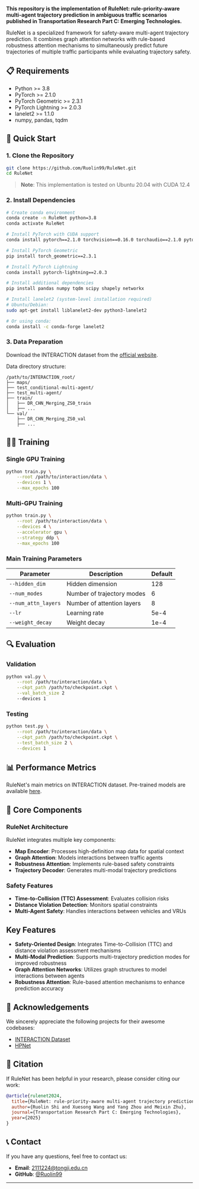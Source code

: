 **This repository is the implementation of RuleNet: rule-priority-aware multi-agent trajectory prediction in ambiguous traffic scenarios published in Transportation Research Part C: Emerging Technologies.**

RuleNet is a specialized framework for safety-aware multi-agent trajectory prediction. It combines graph attention networks with rule-based robustness attention mechanisms to simultaneously predict future trajectories of multiple traffic participants while evaluating trajectory safety.

## 📋 Requirements

- Python >= 3.8
- PyTorch >= 2.1.0
- PyTorch Geometric >= 2.3.1
- PyTorch Lightning >= 2.0.3
- lanelet2 >= 1.1.0
- numpy, pandas, tqdm

## 🚀 Quick Start

### 1. Clone the Repository

```bash
git clone https://github.com/Ruolin99/RuleNet.git
cd RuleNet
```

> **Note**: This implementation is tested on Ubuntu 20.04 with CUDA 12.4

### 2. Install Dependencies

```bash
# Create conda environment
conda create -n RuleNet python=3.8
conda activate RuleNet

# Install PyTorch with CUDA support
conda install pytorch==2.1.0 torchvision==0.16.0 torchaudio==2.1.0 pytorch-cuda=12.1 -c pytorch -c nvidia

# Install PyTorch Geometric
pip install torch_geometric==2.3.1

# Install PyTorch Lightning
conda install pytorch-lightning==2.0.3

# Install additional dependencies
pip install pandas numpy tqdm scipy shapely networkx

# Install lanelet2 (system-level installation required)
# Ubuntu/Debian:
sudo apt-get install liblanelet2-dev python3-lanelet2

# Or using conda:
conda install -c conda-forge lanelet2
```

### 3. Data Preparation

Download the INTERACTION dataset from the [official website](https://interaction-dataset.com/).

Data directory structure:

```
/path/to/INTERACTION_root/
├── maps/
├── test_conditional-multi-agent/
├── test_multi-agent/
├── train/
│   ├── DR_CHN_Merging_ZS0_train
│   ├── ...
└── val/
    ├── DR_CHN_Merging_ZS0_val
    ├── ...
```

## 🏃‍♂️ Training

### Single GPU Training

```bash
python train.py \
    --root /path/to/interaction/data \
    --devices 1 \
    --max_epochs 100
```

### Multi-GPU Training

```bash
python train.py \
    --root /path/to/interaction/data \
    --devices 4 \
    --accelerator gpu \
    --strategy ddp \
    --max_epochs 100
```

### Main Training Parameters

| Parameter | Description | Default |
|-----------|-------------|---------|
| `--hidden_dim` | Hidden dimension | 128 |
| `--num_modes` | Number of trajectory modes | 6 |
| `--num_attn_layers` | Number of attention layers | 8 |
| `--lr` | Learning rate | 5e-4 |
| `--weight_decay` | Weight decay | 1e-4 |

## 🔍 Evaluation

### Validation

```bash
python val.py \
    --root /path/to/interaction/data \
    --ckpt_path /path/to/checkpoint.ckpt \
    --val_batch_size 2
    --devices 1
```

### Testing

```bash
python test.py \
    --root /path/to/interaction/data \
    --ckpt_path /path/to/checkpoint.ckpt \
    --test_batch_size 2 \
    --devices 1
```

## 📊 Performance Metrics

RuleNet's main metrics on INTERACTION dataset. Pre-trained models are available [here](https://github.com/Ruolin99/RuleNet/tree/main/logs/loss.csv/).


## 🔧 Core Components

### RuleNet Architecture

RuleNet integrates multiple key components:

- **Map Encoder**: Processes high-definition map data for spatial context
- **Graph Attention**: Models interactions between traffic agents
- **Robustness Attention**: Implements rule-based safety constraints
- **Trajectory Decoder**: Generates multi-modal trajectory predictions

### Safety Features

- **Time-to-Collision (TTC) Assessment**: Evaluates collision risks
- **Distance Violation Detection**: Monitors spatial constraints
- **Multi-Agent Safety**: Handles interactions between vehicles and VRUs

## Key Features

- **Safety-Oriented Design**: Integrates Time-to-Collision (TTC) and distance violation assessment mechanisms
- **Multi-Modal Prediction**: Supports multi-trajectory prediction modes for improved robustness
- **Graph Attention Networks**: Utilizes graph structures to model interactions between agents
- **Robustness Attention**: Rule-based attention mechanisms to enhance prediction accuracy
  

## 🤝 Acknowledgements

We sincerely appreciate the following projects for their awesome codebases:
- [INTERACTION Dataset](https://interaction-dataset.com/)
- [HPNet](https://github.com/XiaolongTang23/HPNet)



## 📜 Citation

If RuleNet has been helpful in your research, please consider citing our work:

```bibtex
@article{rulenet2024,
  title={RuleNet: rule-priority-aware multi-agent trajectory prediction in ambiguous traffic scenarios},
  author={Ruolin Shi and Xuesong Wang and Yang Zhou and Meixin Zhu},
  journal={Transportation Research Part C: Emerging Technologies},
  year={2025}
}
```


## 📞 Contact
If you have any questions, feel free to contact us:
- **Email**: 2111224@tongji.edu.cn
- **GitHub**: [@Ruolin99](https://github.com/Ruolin99)

---

